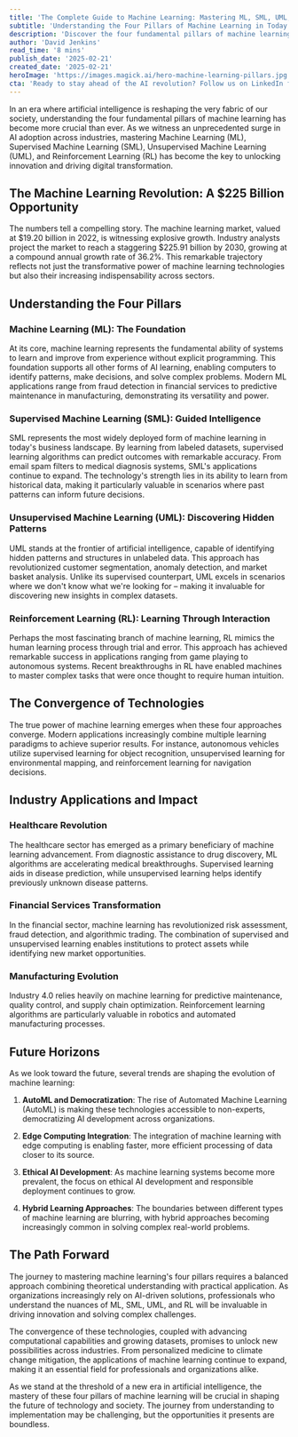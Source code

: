 ```yaml
---
title: 'The Complete Guide to Machine Learning: Mastering ML, SML, UML, and RL in the AI Era'
subtitle: 'Understanding the Four Pillars of Machine Learning in Today''s AI Revolution'
description: 'Discover the four fundamental pillars of machine learning - ML, SML, UML, and RL - and their transformative impact across industries in this comprehensive guide. Learn how these technologies are shaping a $225 billion market opportunity and driving innovation in healthcare, finance, and manufacturing.'
author: 'David Jenkins'
read_time: '8 mins'
publish_date: '2025-02-21'
created_date: '2025-02-21'
heroImage: 'https://images.magick.ai/hero-machine-learning-pillars.jpg'
cta: 'Ready to stay ahead of the AI revolution? Follow us on LinkedIn for daily insights into machine learning, AI developments, and emerging technologies that are reshaping our future.'
---
```


In an era where artificial intelligence is reshaping the very fabric of our society, understanding the four fundamental pillars of machine learning has become more crucial than ever. As we witness an unprecedented surge in AI adoption across industries, mastering Machine Learning (ML), Supervised Machine Learning (SML), Unsupervised Machine Learning (UML), and Reinforcement Learning (RL) has become the key to unlocking innovation and driving digital transformation.

## The Machine Learning Revolution: A $225 Billion Opportunity

The numbers tell a compelling story. The machine learning market, valued at $19.20 billion in 2022, is witnessing explosive growth. Industry analysts project the market to reach a staggering $225.91 billion by 2030, growing at a compound annual growth rate of 36.2%. This remarkable trajectory reflects not just the transformative power of machine learning technologies but also their increasing indispensability across sectors.

## Understanding the Four Pillars

### Machine Learning (ML): The Foundation
At its core, machine learning represents the fundamental ability of systems to learn and improve from experience without explicit programming. This foundation supports all other forms of AI learning, enabling computers to identify patterns, make decisions, and solve complex problems. Modern ML applications range from fraud detection in financial services to predictive maintenance in manufacturing, demonstrating its versatility and power.

### Supervised Machine Learning (SML): Guided Intelligence
SML represents the most widely deployed form of machine learning in today's business landscape. By learning from labeled datasets, supervised learning algorithms can predict outcomes with remarkable accuracy. From email spam filters to medical diagnosis systems, SML's applications continue to expand. The technology's strength lies in its ability to learn from historical data, making it particularly valuable in scenarios where past patterns can inform future decisions.

### Unsupervised Machine Learning (UML): Discovering Hidden Patterns
UML stands at the frontier of artificial intelligence, capable of identifying hidden patterns and structures in unlabeled data. This approach has revolutionized customer segmentation, anomaly detection, and market basket analysis. Unlike its supervised counterpart, UML excels in scenarios where we don't know what we're looking for – making it invaluable for discovering new insights in complex datasets.

### Reinforcement Learning (RL): Learning Through Interaction
Perhaps the most fascinating branch of machine learning, RL mimics the human learning process through trial and error. This approach has achieved remarkable success in applications ranging from game playing to autonomous systems. Recent breakthroughs in RL have enabled machines to master complex tasks that were once thought to require human intuition.

## The Convergence of Technologies

The true power of machine learning emerges when these four approaches converge. Modern applications increasingly combine multiple learning paradigms to achieve superior results. For instance, autonomous vehicles utilize supervised learning for object recognition, unsupervised learning for environmental mapping, and reinforcement learning for navigation decisions.

## Industry Applications and Impact

### Healthcare Revolution
The healthcare sector has emerged as a primary beneficiary of machine learning advancement. From diagnostic assistance to drug discovery, ML algorithms are accelerating medical breakthroughs. Supervised learning aids in disease prediction, while unsupervised learning helps identify previously unknown disease patterns.

### Financial Services Transformation
In the financial sector, machine learning has revolutionized risk assessment, fraud detection, and algorithmic trading. The combination of supervised and unsupervised learning enables institutions to protect assets while identifying new market opportunities.

### Manufacturing Evolution
Industry 4.0 relies heavily on machine learning for predictive maintenance, quality control, and supply chain optimization. Reinforcement learning algorithms are particularly valuable in robotics and automated manufacturing processes.

## Future Horizons

As we look toward the future, several trends are shaping the evolution of machine learning:

1. **AutoML and Democratization**: The rise of Automated Machine Learning (AutoML) is making these technologies accessible to non-experts, democratizing AI development across organizations.

2. **Edge Computing Integration**: The integration of machine learning with edge computing is enabling faster, more efficient processing of data closer to its source.

3. **Ethical AI Development**: As machine learning systems become more prevalent, the focus on ethical AI development and responsible deployment continues to grow.

4. **Hybrid Learning Approaches**: The boundaries between different types of machine learning are blurring, with hybrid approaches becoming increasingly common in solving complex real-world problems.

## The Path Forward

The journey to mastering machine learning's four pillars requires a balanced approach combining theoretical understanding with practical application. As organizations increasingly rely on AI-driven solutions, professionals who understand the nuances of ML, SML, UML, and RL will be invaluable in driving innovation and solving complex challenges.

The convergence of these technologies, coupled with advancing computational capabilities and growing datasets, promises to unlock new possibilities across industries. From personalized medicine to climate change mitigation, the applications of machine learning continue to expand, making it an essential field for professionals and organizations alike.

As we stand at the threshold of a new era in artificial intelligence, the mastery of these four pillars of machine learning will be crucial in shaping the future of technology and society. The journey from understanding to implementation may be challenging, but the opportunities it presents are boundless.